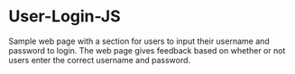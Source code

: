 # User-Login-JS
Sample web page with a section for users to input their username and password to login. The web page gives feedback based on whether or not users enter the correct username and password.
